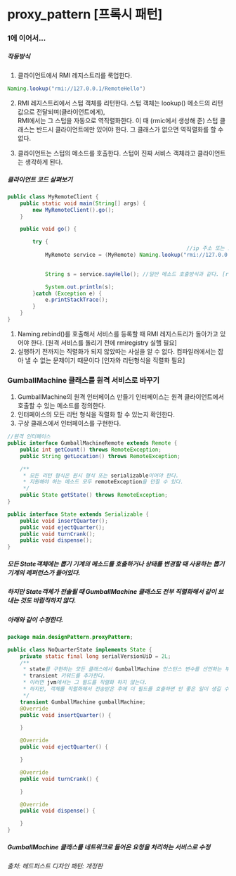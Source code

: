 # proxy_pattern [프록시 패턴]

### 1에 이어서...

##### 작동방식
1. 클라이언트에서 RMI 레지스트리를 룩업한다.
```java
Naming.lookup("rmi://127.0.0.1/RemoteHello")
```
2. RMI 레지스트리에서 스텁 객체를 리턴한다. 스텁 객체는 lookup() 메소드의 리턴 값으로 전달되며(클라이언트에게),    
   RMI에서는 그 스텁을 자동으로 역직렬화한다. 이 때 (rmic에서 생성해 준) 스텁 클래스는 반드시 클라이언트에만 있어야 한다.
   그 클래스가 없으면 역직렬화를 할 수 없다.
   
3. 클라이언트는 스텁의 메소드를 호출한다. 스텁이 진짜 서비스 객체라고 클라이언트는 생각하게 된다.


##### 클라이언트 코드 살펴보기

```java
public class MyRemoteClient {
    public static void main(String[] args) {
        new MyRemoteClient().go();
    }

    public void go() {

        try {
                                                         //ip 주소 또는 호스트 이름이 필요하다.
            MyRemote service = (MyRemote) Naming.lookup("rmi://127.0.0.1/RemoteHello");
                                                                           //서비스 결합(재결합)할 때 지정했던 이름도 필요

            String s = service.sayHello(); //일반 메소드 호출방식과 같다. [remoteException 에러 처리 대비 필요]

            System.out.println(s);
        }catch (Exception e) {
            e.printStackTrace();
        }
    }
}
```
1. Naming.rebind()를 호출해서 서비스를 등록할 때 RMI 레지스트리가 돌아가고 있어야 한다. [원격 서비스를 돌리기 전에 rmiregistry 실핼 필요]
2. 실행하기 전까지는 직렬화가 되지 않았따는 사실을 알 수 없다. 컴파일러에서는 잡아 낼 수 없는 문제이기 때문이다 [인자와 리턴형식을 직렬화 필요]



### GumballMachine 클래스를 원격 서비스로 바꾸기
1. GumballMachine의 원격 인터페이스 만들기
   인터페이스는 원격 클라이언트에서 호출할 수 있는 메소드를 정의한다.
2. 인터페이스의 모든 리턴 형식을 직렬화 할 수 있는지 확인한다.
3. 구상 클래스에서 인터페이스를 구현한다.


```java
//원격 인터페이스
public interface GumballMachineRemote extends Remote {
    public int getCount() throws RemoteException;
    public String getLocation() throws RemoteException;

    /**
     * 모든 리턴 형식은 원시 형식 또는 serializable이어야 한다.
     * 지원해야 하는 메소드 모두 remoteException을 던질 수 있다.
     */
    public State getState() throws RemoteException;
}
```

```java
public interface State extends Serializable {
    public void insertQuarter();
    public void ejectQuarter();
    public void turnCrank();
    public void dispense();
}
```

##### 모든 State객체에는 뽑기 기계의 메소드를 호출하거나 상태를 변경할 때 사용하는 뽑기 기계의 레퍼런스가 들어있다.
##### 하지만 State객체가 전솔될 때 GumballMachine 클래스도 전부 직렬화해서 같이 보내는 것도 바람직하지 않다.
##### 아래와 같이 수정한다.

```java
package main.designPattern.proxyPattern;

public class NoQuarterState implements State {
    private static final long serialVersionUiD = 2L;
    /**
     * state를 구현하는 모든 클래스에서 GumballMachine 인스턴스 변수를 선언하는 부분에
     * transient 키워드를 추가한다.
     * 이러면 jvm에서는 그 필드를 직렬화 하지 않는다.
     * 하지만, 객체를 직렬화해서 전송받은 후에 이 필드를 호출하면 안 좋은 일이 생길 수 있다.
     */
    transient GumballMachine gumballMachine;
    @Override
    public void insertQuarter() {

    }

    @Override
    public void ejectQuarter() {

    }

    @Override
    public void turnCrank() {

    }

    @Override
    public void dispense() {

    }
}
```

##### GumballMachine 클래스를 네트워크로 들어온 요청을 처리하는 서비스로 수정




###### 출처: 헤드퍼스트 디자인 패턴: 개정판

